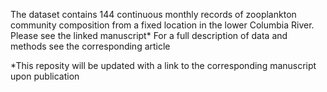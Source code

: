 The dataset contains 144 continuous monthly records of zooplankton community composition from a fixed location in the lower Columbia River. Please see the linked manuscript* For a full description of data and methods see the corresponding article

*This reposity will be updated with a link to the corresponding manuscript upon publication


